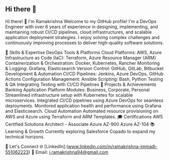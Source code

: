 ## Hi there 👋

Hi there! 👋 I'm Ramakrishna
Welcome to my GitHub profile! I'm a DevOps Engineer with over 6 years of experience in designing, implementing, and maintaining robust CI/CD pipelines, cloud infrastructures, and scalable application deployment strategies. I enjoy solving complex challenges and continuously improving processes to deliver high-quality software solutions.

🚀 Skills & Expertise
DevOps Tools & Platforms
Cloud Platforms: AWS, Azure
Infrastructure as Code (IaC): Terraform, Azure Resource Manager (ARM)
Containerization & Orchestration: Docker, Kubernetes, Rancher
Monitoring & Logging: Grafana, Elasticsearch
Version Control: GitHub, GitLab, Bitbucket
Development & Automation
CI/CD Pipelines: Jenkins, Azure DevOps, GitHub Actions
Configuration Management: Ansible
Scripting: Bash, Python
Testing & QA
Integrating Testing with CI/CD Pipelines
🌟 Projects & Achievements
Banking Application Platform
Modules: Business, Corporate, Personal
Streamlined infrastructure setup with Kubernetes for scalable microservices.
Integrated CI/CD pipelines using Azure DevOps for seamless deployments.
Monitored application health and performance using Grafana and Elasticsearch.
Cloud Automation
Automated resource provisioning on AWS and Azure using Terraform and ARM Templates.
🎓 Certifications
AWS Certified Solutions Architect - Associate
Azure AZ-900
Azure AZ-104
📚 Learning & Growth
Currently exploring Salesforce Copado to expand my technical horizons.

🤝 Let's Connect
🌐 [LinkedIn]:(www.linkedin.com/in/ramakrishna-immadi-551062223)
📧 Email: i.ramakrishna94@gmail.com

